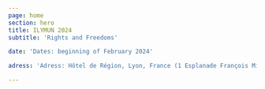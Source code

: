 ```yaml
---
page: home
section: hero
title: ILYMUN 2024
subtitle: 'Rights and Freedoms'

date: 'Dates: beginning of February 2024'

adress: 'Adress: Hôtel de Région, Lyon, France (1 Esplanade François Mitterrand, 69269 Lyon, Cedex 02)'

---
```

